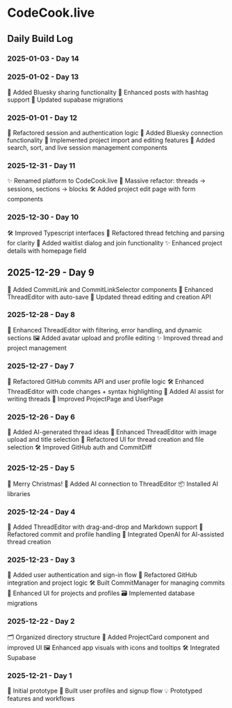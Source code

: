# CodeCook.live

## Daily Build Log

### 2025-01-03 - Day 14

### 2025-01-02 - Day 13
🔗 Added Bluesky sharing functionality
📄 Enhanced posts with hashtag support
📂 Updated supabase migrations

### 2025-01-01 - Day 12
🔄 Refactored session and authentication logic
🦋 Added Bluesky connection functionality
📄 Implemented project import and editing features
🔧 Added search, sort, and live session management components

### 2025-12-31 - Day 11
✨ Renamed platform to CodeCook.live
🔄 Massive refactor: threads → sessions, sections → blocks
🛠 Added project edit page with form components

### 2025-12-30 - Day 10
🛠 Improved Typescript interfaces
📄 Refactored thread fetching and parsing for clarity
🔗 Added waitlist dialog and join functionality
✨ Enhanced project details with homepage field

## 2025-12-29 - Day 9
🔗 Added CommitLink and CommitLinkSelector components
📝 Enhanced ThreadEditor with auto-save
🔄 Updated thread editing and creation API

### 2025-12-28 - Day 8
📄 Enhanced ThreadEditor with filtering, error handling, and dynamic sections
🖼 Added avatar upload and profile editing
✨ Improved thread and project management

### 2025-12-27 - Day 7
🔄 Refactored GitHub commits API and user profile logic
🛠 Enhanced ThreadEditor with code changes + syntax highlighting
🤖 Added AI assist for writing threads
📄 Improved ProjectPage and UserPage

### 2025-12-26 - Day 6
🤖 Added AI-generated thread ideas
📄 Enhanced ThreadEditor with image upload and title selection
🔄 Refactored UI for thread creation and file selection
🛠 Improved GitHub auth and CommitDiff

### 2025-12-25 - Day 5
🎅 Merry Christmas!
🤖 Added AI connection to ThreadEditor
📦 Installed AI libraries

### 2025-12-24 - Day 4
📝 Added ThreadEditor with drag-and-drop and Markdown support
🔄 Refactored commit and profile handling
🤖 Integrated OpenAI for AI-assisted thread creation

### 2025-12-23 - Day 3
👤 Added user authentication and sign-in flow
🔄 Refactored GitHub integration and project logic
🛠 Built CommitManager for managing commits
📄 Enhanced UI for projects and profiles
🗃 Implemented database migrations

### 2025-12-22 - Day 2
🗂 Organized directory structure
📄 Added ProjectCard component and improved UI
🖼 Enhanced app visuals with icons and tooltips
🛠 Integrated Supabase

### 2025-12-21 - Day 1
🚀 Initial prototype
👤 Built user profiles and signup flow
💡 Prototyped features and workflows




